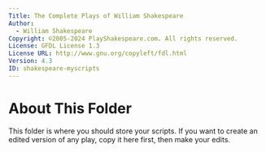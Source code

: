```yaml
---
Title: The Complete Plays of William Shakespeare
Author:
  - William Shakespeare
Copyright: ©2005-2024 PlayShakespeare.com. All rights reserved.
License: GFDL License 1.3
License URL: http://www.gnu.org/copyleft/fdl.html
Version: 4.3
ID: shakespeare-myscripts
---
```


# About This Folder

This folder is where you should store your scripts. If you want to create an edited version of any play, copy it here first, then make your edits.





